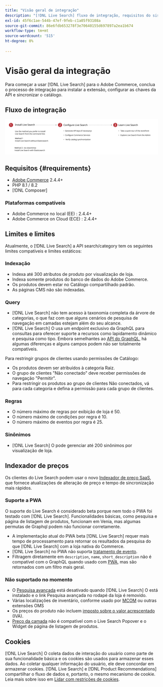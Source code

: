 ```yaml
---
title: "Visão geral de integração"
description: "[!DNL Live Search] fluxo de integração, requisitos do sistema, limites e limitações"
exl-id: 45f6c1ae-544b-47ef-9feb-c1a05f93108a
source-git-commit: 86e6fdb653278f3e70640155d697897a2ea1b674
workflow-type: tm+mt
source-wordcount: '515'
ht-degree: 0%

---
```


# Visão geral da integração

Para começar a usar [!DNL Live Search] para o Adobe Commerce, conclua o processo de integração para instalar a extensão, configurar as chaves da API e sincronizar o catálogo.

## Fluxo de integração

![[!DNL Live Search] diagrama de integração](assets/onboarding-flow.svg)

## Requisitos {#requirements}

* [Adobe Commerce](https://business.adobe.com/products/magento/magento-commerce.html) 2.4.4+
* PHP 8.1 / 8.2
* [!DNL Composer]

### Plataformas compatíveis

* Adobe Commerce no local (EE) : 2.4.4+
* Adobe Commerce on Cloud (ECE) : 2.4.4+

## Limites e limites

Atualmente, o [!DNL Live Search] a API search/category tem os seguintes limites compatíveis e limites estáticos:

### Indexação

* Indexa até 300 atributos de produto por visualização de loja.
* Indexa somente produtos do banco de dados do Adobe Commerce.
* Os produtos devem estar no Catálogo compartilhado padrão.
* As páginas CMS não são indexadas.

### Query

* [!DNL Live Search] não tem acesso à taxonomia completa da árvore de categorias, o que faz com que alguns cenários de pesquisa de navegação em camadas estejam além do seu alcance.
* [!DNL Live Search] O usa um endpoint exclusivo da GraphQL para consultas para oferecer suporte a recursos como lapidamento dinâmico e pesquisa como tipo. Embora semelhantes ao [API do GraphQL](https://developer.adobe.com/commerce/webapi/graphql/), há algumas diferenças e alguns campos podem não ser totalmente compatíveis.

Para restringir grupos de clientes usando permissões de Catálogo:

* Os produtos devem ser atribuídos à categoria Raiz.
* O grupo de clientes &quot;Não conectado&quot; deve receber permissões de navegação &quot;Permitir&quot;.
* Para restringir os produtos ao grupo de clientes Não conectados, vá para cada categoria e defina a permissão para cada grupo de clientes.

### Regras

* O número máximo de regras por exibição de loja é 50.
* O número máximo de condições por regra é 10.
* O número máximo de eventos por regra é 25.

### Sinônimos

* [!DNL Live Search] O pode gerenciar até 200 sinônimos por visualização de loja.

## Indexador de preços

Os clientes do Live Search podem usar o novo [Indexador de preço SaaS](../price-index/index.md), que fornece atualizações de alteração de preço e tempo de sincronização mais rápidos.

### Suporte a PWA

O suporte do Live Search é considerado beta porque nem todo o PWA foi testado com [!DNL Live Search]. Funcionalidades básicas, como pesquisa e página de listagem de produtos, funcionam em Venia, mas algumas permutas de Graphql podem não funcionar corretamente.

* A implementação atual do PWA beta [!DNL Live Search] requer mais tempo de processamento para retornar os resultados da pesquisa do que [!DNL Live Search] com a loja nativa do Commerce.
* [!DNL Live Search] no PWA não suporta [tratamento de evento](https://developer.adobe.com/commerce/services/shared-services/storefront-events/sdk/).
* Filtragem diretamente em `description`, `name`, `short_description` não é compatível com o GraphQL quando usado com [PWA](https://developer.adobe.com/commerce/pwa-studio/), mas são retornados com um filtro mais geral.

### Não suportado no momento

* O [Pesquisa avançada](https://experienceleague.adobe.com/docs/commerce-admin/catalog/catalog/search/search.html#advanced-search) está desativado quando [!DNL Live Search] O está instalado e o link Pesquisa avançada no rodapé da loja é removido.
* Várias localizações de inventário, conforme usado por [MCOM](https://experienceleague.adobe.com/docs/commerce-admin/systems/integrations/mcom.html) ou outras extensões OMS
* Os preços do produto não incluem [imposto sobre o valor acrescentado](https://experienceleague.adobe.com/docs/commerce-admin/stores-sales/site-store/taxes/vat.html) (IVA).
* [Preço da camada](https://experienceleague.adobe.com/docs/commerce-admin/catalog/products/pricing/product-price-tier.html) não é compatível com o Live Search Popover e o Widget de página de listagem de produtos.

## Cookies

[!DNL Live Search] O coleta dados de interação do usuário como parte de sua funcionalidade básica e os cookies são usados para armazenar esses dados. Ao coletar qualquer informação do usuário, ele deve concordar em armazenar cookies. [!DNL Live Search] e [!DNL Product Recommendations] compartilhar o fluxo de dados e, portanto, o mesmo mecanismo de cookie. Leia mais sobre isso em [Lidar com restrições de cookies](https://experienceleague.adobe.com/docs/commerce-merchant-services/product-recommendations/developer/setting-cookie.html).
